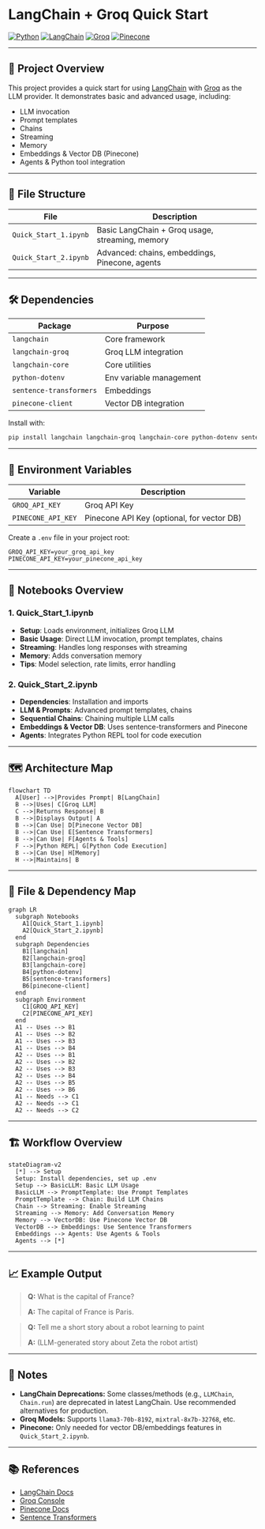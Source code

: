 # LangChain + Groq Quick Start

[![Python](https://img.shields.io/badge/Python-3.12-blue?logo=python)](https://www.python.org/)
[![LangChain](https://img.shields.io/badge/LangChain-%2300B4D8.svg?logo=data:image/svg+xml;base64,PHN2ZyBmaWxsPSIjMDBCNEQ4IiB2aWV3Qm94PSIwIDAgMjQgMjQiPjwvc3ZnPg==)](https://python.langchain.com/)
[![Groq](https://img.shields.io/badge/Groq-LLM-orange)](https://groq.com/)
[![Pinecone](https://img.shields.io/badge/Pinecone-VectorDB-green)](https://www.pinecone.io/)

---

## 🚀 Project Overview

This project provides a quick start for using [LangChain](https://python.langchain.com/) with [Groq](https://groq.com/) as the LLM provider. It demonstrates basic and advanced usage, including:
- LLM invocation
- Prompt templates
- Chains
- Streaming
- Memory
- Embeddings & Vector DB (Pinecone)
- Agents & Python tool integration

---

## 📁 File Structure

| File                  | Description                                      |
|-----------------------|--------------------------------------------------|
| `Quick_Start_1.ipynb` | Basic LangChain + Groq usage, streaming, memory  |
| `Quick_Start_2.ipynb` | Advanced: chains, embeddings, Pinecone, agents   |

---

## 🛠️ Dependencies

| Package                | Purpose                        |
|------------------------|--------------------------------|
| `langchain`            | Core framework                 |
| `langchain-groq`       | Groq LLM integration           |
| `langchain-core`       | Core utilities                 |
| `python-dotenv`        | Env variable management        |
| `sentence-transformers`| Embeddings                     |
| `pinecone-client`      | Vector DB integration          |

Install with:
```bash
pip install langchain langchain-groq langchain-core python-dotenv sentence-transformers pinecone-client
```

---

## 🔑 Environment Variables

| Variable         | Description                |
|------------------|---------------------------|
| `GROQ_API_KEY`   | Groq API Key              |
| `PINECONE_API_KEY`| Pinecone API Key (optional, for vector DB) |

Create a `.env` file in your project root:
```env
GROQ_API_KEY=your_groq_api_key
PINECONE_API_KEY=your_pinecone_api_key
```

---

## 📓 Notebooks Overview

### 1. Quick_Start_1.ipynb
- **Setup**: Loads environment, initializes Groq LLM
- **Basic Usage**: Direct LLM invocation, prompt templates, chains
- **Streaming**: Handles long responses with streaming
- **Memory**: Adds conversation memory
- **Tips**: Model selection, rate limits, error handling

### 2. Quick_Start_2.ipynb
- **Dependencies**: Installation and imports
- **LLM & Prompts**: Advanced prompt templates, chains
- **Sequential Chains**: Chaining multiple LLM calls
- **Embeddings & Vector DB**: Uses sentence-transformers and Pinecone
- **Agents**: Integrates Python REPL tool for code execution

---

## 🗺️ Architecture Map

```mermaid
flowchart TD
  A[User] -->|Provides Prompt| B[LangChain]
  B -->|Uses| C[Groq LLM]
  C -->|Returns Response| B
  B -->|Displays Output| A
  B -->|Can Use| D[Pinecone Vector DB]
  B -->|Can Use| E[Sentence Transformers]
  B -->|Can Use| F[Agents & Tools]
  F -->|Python REPL| G[Python Code Execution]
  B -->|Can Use| H[Memory]
  H -->|Maintains| B
```

---

## 🔄 File & Dependency Map

```mermaid
graph LR
  subgraph Notebooks
    A1[Quick_Start_1.ipynb]
    A2[Quick_Start_2.ipynb]
  end
  subgraph Dependencies
    B1[langchain]
    B2[langchain-groq]
    B3[langchain-core]
    B4[python-dotenv]
    B5[sentence-transformers]
    B6[pinecone-client]
  end
  subgraph Environment
    C1[GROQ_API_KEY]
    C2[PINECONE_API_KEY]
  end
  A1 -- Uses --> B1
  A1 -- Uses --> B2
  A1 -- Uses --> B3
  A1 -- Uses --> B4
  A2 -- Uses --> B1
  A2 -- Uses --> B2
  A2 -- Uses --> B3
  A2 -- Uses --> B4
  A2 -- Uses --> B5
  A2 -- Uses --> B6
  A1 -- Needs --> C1
  A2 -- Needs --> C1
  A2 -- Needs --> C2
```

---

## 🏗️ Workflow Overview

```mermaid
stateDiagram-v2
  [*] --> Setup
  Setup: Install dependencies, set up .env
  Setup --> BasicLLM: Basic LLM Usage
  BasicLLM --> PromptTemplate: Use Prompt Templates
  PromptTemplate --> Chain: Build LLM Chains
  Chain --> Streaming: Enable Streaming
  Streaming --> Memory: Add Conversation Memory
  Memory --> VectorDB: Use Pinecone Vector DB
  VectorDB --> Embeddings: Use Sentence Transformers
  Embeddings --> Agents: Use Agents & Tools
  Agents --> [*]
```

---

## 📈 Example Output

> **Q:** What is the capital of France?
>
> **A:** The capital of France is Paris.

> **Q:** Tell me a short story about a robot learning to paint
>
> **A:** (LLM-generated story about Zeta the robot artist)

---

## 📝 Notes
- **LangChain Deprecations:** Some classes/methods (e.g., `LLMChain`, `Chain.run`) are deprecated in latest LangChain. Use recommended alternatives for production.
- **Groq Models:** Supports `llama3-70b-8192`, `mixtral-8x7b-32768`, etc.
- **Pinecone:** Only needed for vector DB/embeddings features in `Quick_Start_2.ipynb`.

---

## 📚 References
- [LangChain Docs](https://python.langchain.com/)
- [Groq Console](https://console.groq.com/)
- [Pinecone Docs](https://docs.pinecone.io/)
- [Sentence Transformers](https://www.sbert.net/) 